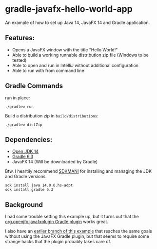 # gradle-javafx-hello-world-app

An example of how to set up Java 14, JavaFX 14 and Gradle application.

## Features:

  * Opens a JavaFX window with the title "Hello World!"
  * Able to build a working runnable distribution zip file (Windows to be tested)
  * Able to open and run in IntelliJ without additional configuration
  * Able to run with from command line

## Gradle Commands
run in place:

    ./gradlew run 

Build a distribution zip in `build/distributions`:

    ./gradlew distZip


## Dependencies:
  * [Open JDK 14](https://adoptopenjdk.net/?variant=openjdk14&jvmVariant=hotspot)
  * [Gradle 6.3](https://gradle.org/install/)
  * JavaFX 14 (Will be downloaded by Gradle)

Btw. I heartily recommend [SDKMAN!](https://sdkman.io/) for installing and managing
the JDK and Gradle versions.


    sdk install java 14.0.0.hs-adpt
    sdk install gradle 6.3

## Background
I had some trouble setting this example up, but it turns out that the 
[org.openjfx.javafxplugin Gradle plugin](https://github.com/openjfx/javafx-gradle-plugin)
works great.

I also have an 
[earlier branch of this example](https://github.com/pelamfi/gradle-javafx-hello-world-app/tree/gradle-javafx-run-working-without-plugin-and-with-hacks) 
that reaches the same goals without using the JavaFX Gradle
plugin, but that seems to require some strange hacks that the plugin probably takes care of.
